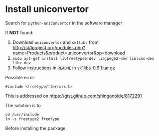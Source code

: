 # Install uniconvertor

Search for `python-uniconvertor` in the software manager

If **NOT** found:

1. Download `uniconvertor` and `sk1libs` from http://sk1project.org/modules.php?name=Products&product=uniconvertor&op=download
2. `sudo apt-get install libfreetype6-dev libjpeg62-dev liblcms-dev libz-dev`
3. Follow instructions in `README` in sk1libs-0.9.1.tar.gz

Possible error:

```
#include <freetype/fterrors.h>
```
This is addressed on
https://gist.github.com/shingonoide/8172291

The solution is to

```
cd /usr/include
ln -s freetype2 freetype
```
Before installing the package
